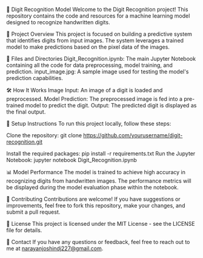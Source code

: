 🧠 Digit Recognition Model
Welcome to the Digit Recognition project! This repository contains the code and resources for a machine learning model designed to recognize handwritten digits.

🚀 Project Overview
This project is focused on building a predictive system that identifies digits from input images. The system leverages a trained model to make predictions based on the pixel data of the images.

📂 Files and Directories
Digit_Recognition.ipynb: The main Jupyter Notebook containing all the code for data preprocessing, model training, and prediction.
input_image.jpg: A sample image used for testing the model's prediction capabilities.

🛠️ How It Works
Image Input: An image of a digit is loaded and preprocessed.
Model Prediction: The preprocessed image is fed into a pre-trained model to predict the digit.
Output: The predicted digit is displayed as the final output.

🔧 Setup Instructions
To run this project locally, follow these steps:

Clone the repository:
git clone https://github.com/yourusername/digit-recognition.git

Install the required packages:
pip install -r requirements.txt
Run the Jupyter Notebook:
jupyter notebook Digit_Recognition.ipynb

📊 Model Performance
The model is trained to achieve high accuracy in recognizing digits from handwritten images. The performance metrics will be displayed during the model evaluation phase within the notebook.

🤝 Contributing
Contributions are welcome! If you have suggestions or improvements, feel free to fork this repository, make your changes, and submit a pull request.

📄 License
This project is licensed under the MIT License - see the LICENSE file for details.

💬 Contact
If you have any questions or feedback, feel free to reach out to me at narayanjoshindj227@gmail.com.
